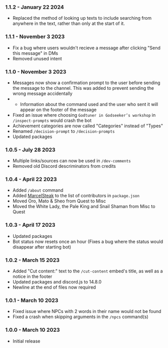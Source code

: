 ### 1.1.2 - January 22 2024
- Replaced the method of looking up texts to include searching from anywhere in the text, rather than only at the start of it.

### 1.1.1 - November 3 2023
- Fix a bug where users wouldn't recieve a message after clicking "Send this message" in DMs
- Removed unused intent

### 1.1.0 - November 3 2023
- Messages now show a confirmation prompt to the user before sending the message to the channel. This was added to prevent sending the wrong message accidentally
- - Information about the command used and the user who sent it will appear on the footer of the message
- Fixed an issue where choosing `Godtuner in Godseeker’s workshop` in `/inspect-prompts` would crash the bot
- Achievement categories are now called "Categories" instead of "Types"
- Renamed `/decision-prompt` to `/decision-prompts`
- Updated packages

### 1.0.5 - July 28 2023
- Multiple links/sources can now be used in `/dev-comments`
- Removed old Discord descriminators from credits

### 1.0.4 - April 22 2023
- Added `/about` command
- Added [MarcelSteak](https://twitter.com/MarcelSteak3) to the list of contributors in `package.json`
- Moved Oro, Mato & Sheo from Quest to Misc
- Moved the White Lady, the Pale King and Snail Shaman from Misc to Quest

### 1.0.3 - April 17 2023
- Updated packages
- Bot status now resets once an hour (Fixes a bug where the status would disappear after starting bot)

### 1.0.2 - March 15 2023
- Added "Cut content:" text to the `/cut-content` embed's title, as well as a notice in the footer
- Updated packages and discord.js to 14.8.0
- Newline at the end of files now required

### 1.0.1 - March 10 2023
- Fixed issue where NPCs with 2 words in their name would not be found
- Fixed a crash when skipping arguments in the `/npcs` command(s)

### 1.0.0 - March 10 2023
- Initial release